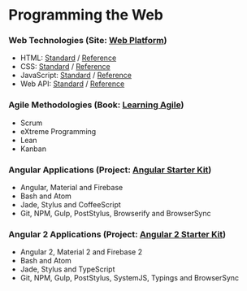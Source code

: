 # Programming the Web

### Web Technologies (Site: [Web Platform](https://platform.html5.org/))
* HTML: [Standard][1-1] / [Reference][1-2]
* CSS: [Standard][2-1] / [Reference][2-2]
* JavaScript: [Standard][3-1] / [Reference][3-2]
* Web API: [Standard][4-1] / [Reference][4-2]

[1-1]: https://www.w3.org/TR/html51
[1-2]: https://developer.mozilla.org/en-US/docs/Web/HTML/Reference
[2-1]: https://www.w3.org/Style/CSS/current-work
[2-2]: https://developer.mozilla.org/en-US/docs/Web/CSS/Reference
[3-1]: http://www.ecma-international.org/ecma-262/6.0
[3-2]: https://developer.mozilla.org/en-US/docs/Web/JavaScript/Reference
[4-1]: https://www.w3.org/TR/#tr_Javascript_APIs
[4-2]: https://github.com/Shyam-Chen/Web-Cheat-Sheet/blob/master/Web-API-Reference.md

### Agile Methodologies (Book: [Learning Agile](http://shop.oreilly.com/product/0636920025849.do))
* Scrum
* eXtreme Programming
* Lean
* Kanban

### Angular Applications (Project: [Angular Starter Kit](https://github.com/Shyam-Chen/angular-starter-kit))
* Angular, Material and Firebase
* Bash and Atom
* Jade, Stylus and CoffeeScript
* Git, NPM, Gulp, PostStylus, Browserify and BrowserSync

### Angular 2 Applications (Project: [Angular 2 Starter Kit]())
* Angular 2, Material 2 and Firebase 2
* Bash and Atom
* Jade, Stylus and TypeScript
* Git, NPM, Gulp, PostStylus, SystemJS, Typings and BrowserSync
